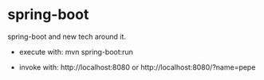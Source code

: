 # spring-boot
spring-boot and new tech around it.

- execute with:  mvn spring-boot:run

- invoke with:   http://localhost:8080 or http://localhost:8080/?name=pepe
 
